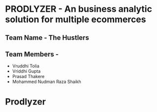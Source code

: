# PRODLYZER - An business analytic solution for multiple ecommerces

## Team Name - The Hustlers
## Team Members - 
  - Vruddhi Tolia
  - Vriddhi Gupta
  - Prasad Thakere
  - Mohammed Nudman Raza Shaikh
# Prodlyzer
